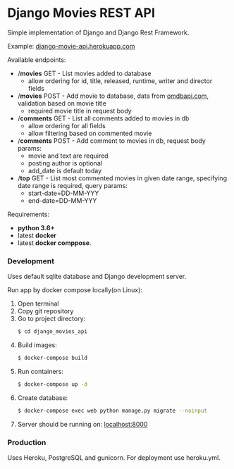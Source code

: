 # Django Movies REST API

Simple implementation of Django and Django Rest Framework. 

Example: [django-movie-api.herokuapp.com](https://django-movie-api.herokuapp.com/)

Available endpoints: 
- /**movies** GET - List movies added to database
    * allow ordering for id, title, released, runtime, writer and director fields
- /**movies** POST - Add movie to database, data from [omdbapi.com](http://www.omdbapi.com/), validation based on movie title
    * required movie title in request body
- /**comments** GET - List all comments added to movies in db
    * allow ordering for all fields 
    * allow filtering based on commented movie
- /**comments** POST - Add comment to movies in db, request body params:
    * movie and text are required
    * posting author is optional
    * add_date is default today
 - /**top** GET - List most commented movies in given date range,
    specifying date range is required,
    query params: 
    * start-date=DD-MM-YYY
    * end-date=DD-MM-YYY

Requirements:
- **python 3.6+**
- latest **docker** 
- latest **docker comppose**.

### Development

Uses default sqlite database and Django development server.

Run app by docker compose locally(on Linux):
1. Open terminal
2. Copy git repository
3. Go to project directory:
    ```sh
    $ cd django_movies_api
    ```
4. Build images:
    ```sh 
   $ docker-compose build
   ```
5. Run containers:
    ```sh
    $ docker-compose up -d
    ```
6. Create database:
    ```sh
    $ docker-compose exec web python manage.py migrate --noinput
    ```
6. Server should be running on: [localhost:8000](http://localhost:8000/)

### Production

Uses Heroku, PostgreSQL and gunicorn.
For deployment use heroku.yml. 
